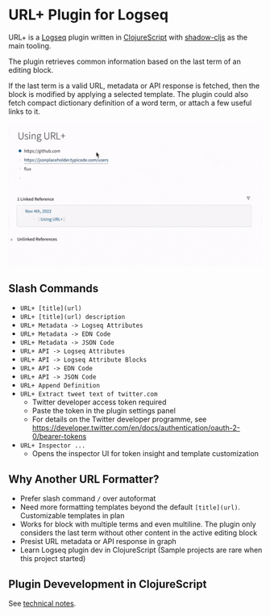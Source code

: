 # URL+ Plugin for Logseq

URL+ is a [Logseq](https://logseq.com) plugin written in [ClojureScript](https://clojurescript.org) with [shadow-cljs](https://github.com/thheller/shadow-cljs) as the main tooling.

The plugin retrieves common information based on the last term of an editing block. 

If the last term is a valid URL, metadata or API response is fetched, then the block is modified by applying a selected template. The plugin could also fetch compact dictionary definition of a word term, or attach a few useful links to it.

![demo](demo.gif)

## Slash Commands

- `URL+ [title](url)`
- `URL+ [title](url) description`
- `URL+ Metadata -> Logseq Attributes`
- `URL+ Metadata -> EDN Code`
- `URL+ Metadata -> JSON Code`
- `URL+ API -> Logseq Attributes`
- `URL+ API -> Logseq Attribute Blocks`
- `URL+ API -> EDN Code`
- `URL+ API -> JSON Code`
- `URL+ Append Definition`
- `URL+ Extract tweet text of twitter.com`
  - Twitter developer access token required
  - Paste the token in the plugin settings panel
  - For details on the Twitter developer programme, see https://developer.twitter.com/en/docs/authentication/oauth-2-0/bearer-tokens
- `URL+ Inspector ...`
  - Opens the inspector UI for token insight and template customization

## Why Another URL Formatter?

- Prefer slash command `/` over autoformat
- Need more formatting templates beyond the default `[title](url)`. Customizable templates in plan
- Works for block with multiple terms and even multiline. The plugin only considers the last term without other content in the active editing block
- Presist URL metadata or API response in graph
- Learn Logseq plugin dev in ClojureScript (Sample projects are rare when this project started)

## Plugin Devevelopment in ClojureScript

See [technical notes](./doc/dev-notes.md).
